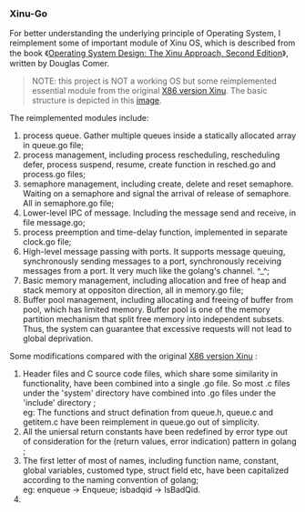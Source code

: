 ### Xinu-Go

For better understanding the underlying principle of Operating System, I reimplement some of important module of Xinu OS, which is described from the book 《[Operating System Design: The Xinu Approach, Second Edition](https://www.amazon.com/Operating-System-Design-Approach-Second/dp/1498712436/ref=sr_1_1?dchild=1&keywords=xinu&qid=1611368492&sr=8-1)》, written by Douglas Comer.


> NOTE: this project is NOT a working OS but some reimplemented essential module from the original [X86 version Xinu](https://xinu.cs.purdue.edu/files/Xinu-code-Galileo.tar.gz). The basic structure is depicted in this [image](https://github.com/zhoujunjun-apple/xinu-go/blob/main/xinu-os-structure.jpg).<br>


The reimplemented modules include:<br>
1. process queue. Gather multiple queues inside a statically allocated array in queue.go file; <br>
2. process management, including process rescheduling, rescheduling defer, process suspend, resume, create function in resched.go and process.go files; <br>
3. semaphore management, including create, delete and reset semaphore. Waiting on a semaphore and signal the arrival of release of semaphore. All in semaphore.go file; <br>
4. Lower-level IPC of message. Including the message send and receive, in file message.go; <br>
5. process preemption and time-delay function, implemented in separate clock.go file; <br>
6. High-level message passing with ports. It supports message queuing, synchronously sending messages to a port, synchronously receiving messages from a port. It very much like the golang's channel. ^_^; <br> 
7. Basic memory management, including allocation and free of heap and stack memory at oppositon direction, all in memory.go file; <br>
8. Buffer pool management, including allocating and freeing of buffer from pool, which has limited memory. Buffer pool is one of the memory partition mechanism that split free memory into independent subsets. Thus, the system can guarantee that excessive requests will not lead to global deprivation.<br>


Some modifications compared with the original [X86 version Xinu](https://xinu.cs.purdue.edu/files/Xinu-code-Galileo.tar.gz) : <br>
1. Header files and C source code files, which share some similarity in functionality, have been combined into a single .go file. So most .c files under the 'system' directory have combined into .go files under the 'include' directory ; <br>
    eg: The functions and struct defination from queue.h, queue.c and getitem.c have been reimplement in queue.go out of simplicity. <br>
2.  All the uniersal return constants have been redefined by error type out of consideration for the (return values, error indication) pattern in golang ; <br>
3. The first letter of most of  names, including function name, constant, global variables, customed type, struct field etc,  have been capitalized according to the naming convention of golang; <br>
    eg: enqueue -> Enqueue; isbadqid -> IsBadQid. <br>
4. 
